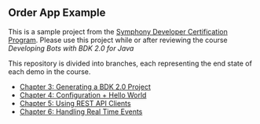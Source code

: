 ## Order App Example

This is a sample project from the [Symphony Developer Certification Program](https://learn.symphony.com).
Please use this project while or after reviewing the course *Developing Bots with BDK 2.0 for Java*

This repository is divided into branches, each representing the end state of each demo in the course.
* [Chapter 3: Generating a BDK 2.0 Project](https://github.com/SymphonyPlatformSolutions/symphony-training-orders-bot/tree/chapter-3)
* [Chapter 4: Configuration + Hello World](https://github.com/SymphonyPlatformSolutions/symphony-training-orders-bot/tree/chapter-4)
* [Chapter 5: Using REST API Clients](https://github.com/SymphonyPlatformSolutions/symphony-training-orders-bot/tree/chapter-5)
* [Chapter 6: Handling Real Time Events](https://github.com/SymphonyPlatformSolutions/symphony-training-orders-bot/tree/chapter-6)
